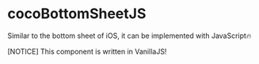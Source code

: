 # cocoBottomSheetJS
Similar to the bottom sheet of iOS, it can be implemented with JavaScript🔥

[NOTICE] This component is written in VanillaJS!
